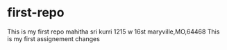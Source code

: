 # first-repo
This is my first repo
mahitha sri kurri
1215 w 16st maryville,MO,64468
This is my first assignement changes
